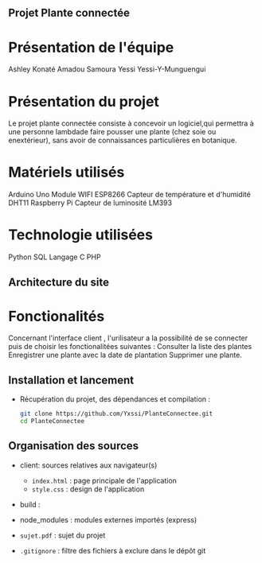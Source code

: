 ## Projet Plante connectée
# Présentation de l'équipe
Ashley Konaté
Amadou Samoura
Yessi Yessi-Y-Munguengui

# Présentation du projet 
Le projet plante connectée consiste à 
concevoir un logiciel,qui permettra à une personne lambdade faire pousser une plante (chez soie ou enextérieur), sans
avoir de connaissances particulières en botanique.

# Matériels utilisés
Arduino Uno
Module WIFI ESP8266
Capteur de température et d'humidité DHT11
Raspberry Pi
Capteur de luminosité LM393

# Technologie utilisées 
Python
SQL
Langage C
PHP
## Architecture du site

# Fonctionalités
Concernant l'interface client , l'urilisateur a la possibilité de se connecter puis de choisir les fonctionalitées suivantes :
Consulter la liste des plantes
Enregistrer une plante avec la date de plantation
Supprimer une plante.
## Installation et lancement
* Récupération du projet, des dépendances et compilation :

    ```bash
    git clone https://github.com/Yxssi/PlanteConnectee.git
    cd PlanteConnectee
    
    ```
## Organisation des sources
* client: sources relatives aux navigateur(s)
  * `index.html` : page principale de l'application
  * `style.css` : design de l'application

* build : 
* node_modules : modules externes importés (express)
* `sujet.pdf` : sujet du projet
* `.gitignore` : filtre des fichiers à exclure dans le dépôt git

